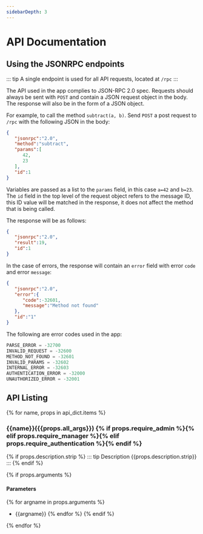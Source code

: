 ```yaml
---
sidebarDepth: 3
---
```


# API Documentation

## Using the JSONRPC endpoints

::: tip
A single endpoint is used for all API requests, located at `/rpc`
:::

The API used in the app complies to JSON-RPC 2.0 spec. Requests should always be sent with `POST` and 
contain a JSON request object in the body. The response will also be in the form of a JSON object. 

For example, to call the method `subtract(a, b)`. Send `POST` a post request to `/rpc` with the following JSON 
in the body:

```json
{
   "jsonrpc":"2.0",
   "method":"subtract",
   "params":[
      42,
      23
   ],
   "id":1
}
```

Variables are passed as a list to the `params` field, in this case `a=42` and `b=23`. The `id` field in the top
level of the request object refers to the message ID, this ID value will be matched in the response, 
it does not affect the method that is being called.

The response will be as follows:

```json
{
   "jsonrpc":"2.0",
   "result":19,
   "id":1
}
```

In the case of errors, the response will contain an `error` field with error `code` and error `message`:

```json
{
   "jsonrpc":"2.0",
   "error":{
      "code":-32601,
      "message":"Method not found"
   },
   "id":"1"
}
```

The following are error codes used in the app:

```python
PARSE_ERROR = -32700
INVALID_REQUEST = -32600
METHOD_NOT_FOUND = -32601
INVALID_PARAMS = -32602
INTERNAL_ERROR = -32603
AUTHENTICATION_ERROR = -32000
UNAUTHORIZED_ERROR = -32001
```

## API Listing

{% for name, props in api_dict.items %}

### {{name}}({{props.all_args}}) {% if props.require_admin %}<Badge text="admin" type="error" title="Require admin permission"/>{% elif props.require_manager %}<Badge text="manager" type="warning" title="Requires manager permission"/>{% elif props.require_authentication %}<Badge text="login" type="tip" title="Requires user to be logged in"/>{% endif %}

{% if props.description.strip %}
::: tip Description
{{props.description.strip}}
:::
{% endif %}

{% if props.arguments %}
#### Parameters
{% for argname in props.arguments %}
* {{argname}}
{% endfor %}
{% endif %}



{% endfor %}



